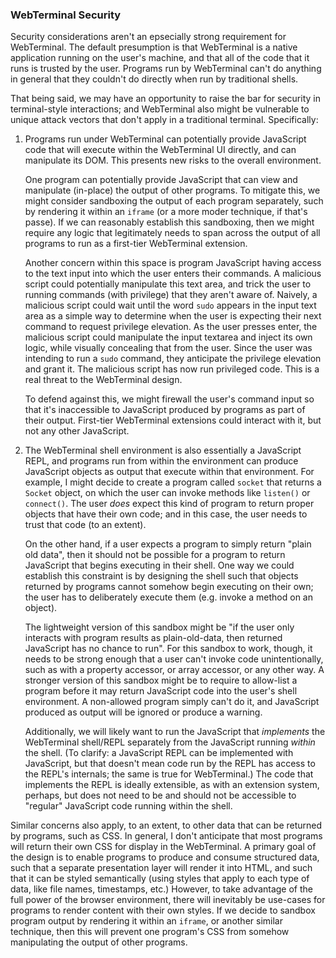 ### WebTerminal Security

Security considerations aren't an epsecially strong requirement for WebTerminal. The default presumption is that WebTerminal is a native application running on the user's machine, and that all of the code that it runs is trusted by the user. Programs run by WebTerminal can't do anything in general that they couldn't do directly when run by traditional shells.

That being said, we may have an opportunity to raise the bar for security in terminal-style interactions; and WebTerminal also might be vulnerable to unique attack vectors that don't apply in a traditional terminal. Specifically:

1. Programs run under WebTerminal can potentially provide JavaScript code that will execute within the WebTerminal UI directly, and can manipulate its DOM. This presents new risks to the overall environment.

   One program can potentially provide JavaScript that can view and manipulate (in-place) the output of other programs. To mitigate this, we might consider sandboxing the output of each program separately, such by rendering it within an `iframe` (or a more moder technique, if that's passe). If we can reasonably establish this sandboxing, then we might require any logic that legitimately needs to span across the output of all programs to run as a first-tier WebTerminal extension.
   
   Another concern within this space is program JavaScript having access to the text input into which the user enters their commands. A malicious script could potentially manipulate this text area, and trick the user to running commands (with privilege) that they aren't aware of. Naively, a malicious script could wait until the word `sudo` appears in the input text area as a simple way to determine when the user is expecting their next command to request privilege elevation. As the user presses enter, the malicious script could manipulate the input textarea and inject its own logic, while visually concealing that from the user. Since the user was intending to run a `sudo` command, they anticipate the privilege elevation and grant it. The malicious script has now run privileged code. This is a real threat to the WebTerminal design.
   
   To defend against this, we might firewall the user's command input so that it's inaccessible to JavaScript produced by programs as part of their output. First-tier WebTerminal extensions could interact with it, but not any other JavaScript.
   
3. The WebTerminal shell environment is also essentially a JavaScript REPL, and programs run from within the environment can produce JavaScript objects as output that execute within that environment. For example, I might decide to create a program called `socket` that returns a `Socket` object, on which the user can invoke methods like `listen()` or `connect()`. The user *does* expect this kind of program to return proper objects that have their own code; and in this case, the user needs to trust that code (to an extent).
   
   On the other hand, if a user expects a program to simply return "plain old data", then it should not be possible for a program to return JavaScript that begins executing in their shell. One way we could establish this constraint is by designing the shell such that objects returned by programs cannot somehow begin executing on their own; the user has to deliberately execute them (e.g. invoke a method on an object).
   
   The lightweight version of this sandbox might be "if the user only interacts with program results as plain-old-data, then returned JavaScript has no chance to run". For this sandbox to work, though, it needs to be strong enough that a user can't invoke code unintentionally, such as with a property accessor, or array accessor, or any other way. A stronger version of this sandbox might be to require to allow-list a program before it may return JavaScript code into the user's shell environment. A non-allowed program simply can't do it, and JavaScript produced as output will be ignored or produce a warning.
    
   Additionally, we will likely want to run the JavaScript that *implements* the WebTerminal shell/REPL separately from the JavaScript running *within* the shell. (To clarify: a JavaScript REPL can be implemented with JavaScript, but that doesn't mean code run by the REPL has access to the REPL's internals; the same is true for WebTerminal.) The code that implements the REPL is ideally extensible, as with an extension system, perhaps, but does not need to be and should not be accessible to "regular" JavaScript code running within the shell.

Similar concerns also apply, to an extent, to other data that can be returned by programs, such as CSS. In general, I don't anticipate that most programs will return their own CSS for display in the WebTerminal. A primary goal of the design is to enable programs to produce and consume structured data, such that a separate presentation layer will render it into HTML, and such that it can be styled semantically (using styles that apply to each type of data, like file names, timestamps, etc.) However, to take advantage of the full power of the browser environment, there will inevitably be use-cases for programs to render content with their own styles. If we decide to sandbox program output by rendering it within an `iframe`, or another similar technique, then this will prevent one program's CSS from somehow manipulating the output of other programs.